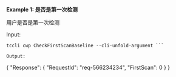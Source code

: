 **Example 1: 是否是第一次检测**

用户是否是第一次检测

Input: 

```
tccli cwp CheckFirstScanBaseline --cli-unfold-argument ```

Output: 
```
{
    "Response": {
        "RequestId": "req-566234234",
        "FirstScan": 0
    }
}
```

